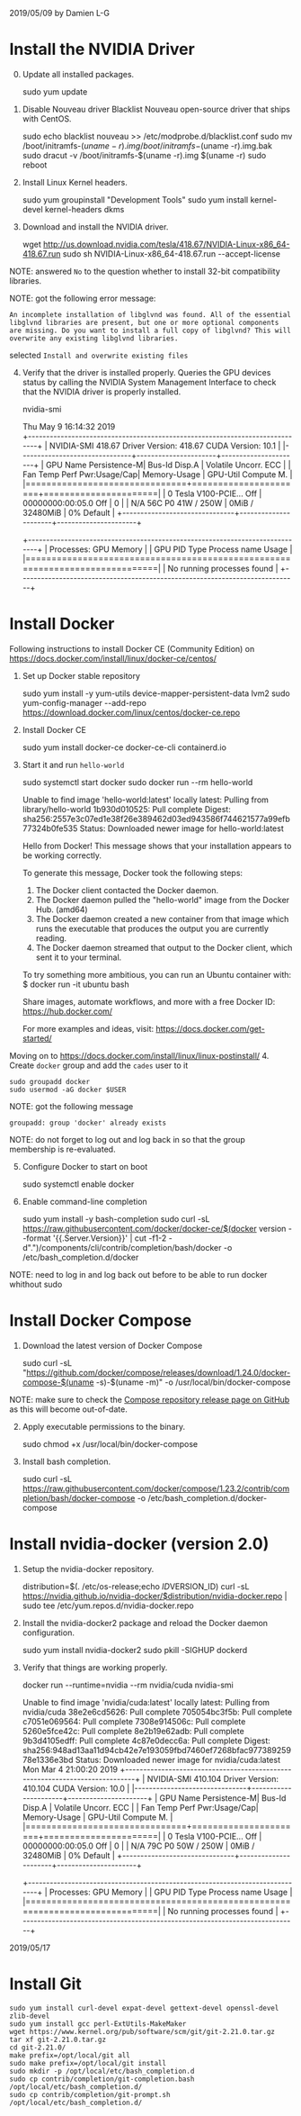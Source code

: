 2019/05/09 by Damien L-G

# Install the NVIDIA Driver

0. Update all installed packages.

    sudo yum update

1. Disable Nouveau driver
Blacklist Nouveau open-source driver that ships with CentOS.

    sudo echo blacklist nouveau >> /etc/modprobe.d/blacklist.conf
    sudo mv /boot/initramfs-$(uname -r).img /boot/initramfs-$(uname -r).img.bak
    sudo dracut -v /boot/initramfs-$(uname -r).img $(uname -r)
    sudo reboot

2. Install Linux Kernel headers.

    sudo yum groupinstall "Development Tools"
    sudo yum install kernel-devel kernel-headers dkms

3. Download and install the NVIDIA driver.

    wget http://us.download.nvidia.com/tesla/418.67/NVIDIA-Linux-x86_64-418.67.run
    sudo sh NVIDIA-Linux-x86_64-418.67.run --accept-license

NOTE: answered `No` to the question whether to install 32-bit compatibility libraries.

NOTE: got the following error message:

    An incomplete installation of libglvnd was found. All of the essential libglvnd libraries are present, but one or more optional components are missing. Do you want to install a full copy of libglvnd? This will overwrite any existing libglvnd libraries.

selected `Install and overwrite existing files`

4. Verify that the driver is installed properly.
Queries the GPU devices status by calling the NVIDIA System Management Interface to check that the NVIDIA driver is properly installed.

    nvidia-smi

    Thu May  9 16:14:32 2019       
    +-----------------------------------------------------------------------------+
    | NVIDIA-SMI 418.67       Driver Version: 418.67       CUDA Version: 10.1     |
    |-------------------------------+----------------------+----------------------+
    | GPU  Name        Persistence-M| Bus-Id        Disp.A | Volatile Uncorr. ECC |
    | Fan  Temp  Perf  Pwr:Usage/Cap|         Memory-Usage | GPU-Util  Compute M. |
    |===============================+======================+======================|
    |   0  Tesla V100-PCIE...  Off  | 00000000:00:05.0 Off |                    0 |
    | N/A   56C    P0    41W / 250W |      0MiB / 32480MiB |      0%      Default |
    +-------------------------------+----------------------+----------------------+
                                                                                   
    +-----------------------------------------------------------------------------+
    | Processes:                                                       GPU Memory |
    |  GPU       PID   Type   Process name                             Usage      |
    |=============================================================================|
    |  No running processes found                                                 |
    +-----------------------------------------------------------------------------+

# Install Docker

Following instructions to install Docker CE (Community Edition) on https://docs.docker.com/install/linux/docker-ce/centos/

1. Set up Docker stable repository

    sudo yum install -y yum-utils device-mapper-persistent-data lvm2
    sudo yum-config-manager --add-repo https://download.docker.com/linux/centos/docker-ce.repo

2. Install Docker CE

    sudo yum install docker-ce docker-ce-cli containerd.io

3. Start it and run `hello-world`

    sudo systemctl start docker
    sudo docker run --rm hello-world

    Unable to find image 'hello-world:latest' locally
    latest: Pulling from library/hello-world
    1b930d010525: Pull complete
    Digest: sha256:2557e3c07ed1e38f26e389462d03ed943586f744621577a99efb77324b0fe535
    Status: Downloaded newer image for hello-world:latest
    
    Hello from Docker!
    This message shows that your installation appears to be working correctly.
    
    To generate this message, Docker took the following steps:
     1. The Docker client contacted the Docker daemon.
     2. The Docker daemon pulled the "hello-world" image from the Docker Hub.
        (amd64)
     3. The Docker daemon created a new container from that image which runs the
        executable that produces the output you are currently reading.
     4. The Docker daemon streamed that output to the Docker client, which sent it
        to your terminal.
    
    To try something more ambitious, you can run an Ubuntu container with:
     $ docker run -it ubuntu bash
    
    Share images, automate workflows, and more with a free Docker ID:
     https://hub.docker.com/
    
    For more examples and ideas, visit:
     https://docs.docker.com/get-started/

Moving on to https://docs.docker.com/install/linux/linux-postinstall/
4. Create `docker` group and add the `cades` user to it

    sudo groupadd docker
    sudo usermod -aG docker $USER

NOTE: got the following message

    groupadd: group 'docker' already exists

NOTE: do not forget to log out and log back in so that the group membership is re-evaluated.

5. Configure Docker to start on boot

    sudo systemctl enable docker

6. Enable command-line completion

    sudo yum install -y bash-completion
    sudo curl -sL https://raw.githubusercontent.com/docker/docker-ce/$(docker version --format '{{.Server.Version}}' | cut -f1-2 -d".")/components/cli/contrib/completion/bash/docker -o /etc/bash_completion.d/docker

NOTE: need to log in and log back out before to be able to run docker whithout sudo

# Install Docker Compose

1. Download the latest version of Docker Compose

    sudo curl -sL "https://github.com/docker/compose/releases/download/1.24.0/docker-compose-$(uname -s)-$(uname -m)" -o /usr/local/bin/docker-compose

NOTE: make sure to check the [Compose repository release page on GitHub](https://github.com/docker/compose/releases) as this will become out-of-date.

2. Apply executable permissions to the binary.

    sudo chmod +x /usr/local/bin/docker-compose

3. Install bash completion.

    sudo curl -sL https://raw.githubusercontent.com/docker/compose/1.23.2/contrib/completion/bash/docker-compose -o /etc/bash_completion.d/docker-compose

# Install nvidia-docker (version 2.0)

1. Setup the nvidia-docker repository.

    distribution=$(. /etc/os-release;echo $ID$VERSION_ID)
    curl -sL https://nvidia.github.io/nvidia-docker/$distribution/nvidia-docker.repo | sudo tee /etc/yum.repos.d/nvidia-docker.repo

2. Install the nvidia-docker2 package and reload the Docker daemon configuration.

    sudo yum install nvidia-docker2
    sudo pkill -SIGHUP dockerd

3. Verify that things are working properly.

    docker run --runtime=nvidia --rm nvidia/cuda nvidia-smi

    Unable to find image 'nvidia/cuda:latest' locally
    latest: Pulling from nvidia/cuda
    38e2e6cd5626: Pull complete
    705054bc3f5b: Pull complete
    c7051e069564: Pull complete
    7308e914506c: Pull complete
    5260e5fce42c: Pull complete
    8e2b19e62adb: Pull complete
    9b3d4105edff: Pull complete
    4c87e0decc6a: Pull complete
    Digest: sha256:948ad13aa11d94cb42e7e193059fbd7460ef7268bfac97738925978e1336e3bd
    Status: Downloaded newer image for nvidia/cuda:latest
    Mon Mar  4 21:00:20 2019
    +-----------------------------------------------------------------------------+
    | NVIDIA-SMI 410.104      Driver Version: 410.104      CUDA Version: 10.0     |
    |-------------------------------+----------------------+----------------------+
    | GPU  Name        Persistence-M| Bus-Id        Disp.A | Volatile Uncorr. ECC |
    | Fan  Temp  Perf  Pwr:Usage/Cap|         Memory-Usage | GPU-Util  Compute M. |
    |===============================+======================+======================|
    |   0  Tesla V100-PCIE...  Off  | 00000000:00:05.0 Off |                    0 |
    | N/A   79C    P0    50W / 250W |      0MiB / 32480MiB |      0%      Default |
    +-------------------------------+----------------------+----------------------+
    
    +-----------------------------------------------------------------------------+
    | Processes:                                                       GPU Memory |
    |  GPU       PID   Type   Process name                             Usage      |
    |=============================================================================|
    |  No running processes found                                                 |
    +-----------------------------------------------------------------------------+

2019/05/17

# Install Git

    sudo yum install curl-devel expat-devel gettext-devel openssl-devel zlib-devel
    sudo yum install gcc perl-ExtUtils-MakeMaker
    wget https://www.kernel.org/pub/software/scm/git/git-2.21.0.tar.gz
    tar xf git-2.21.0.tar.gz
    cd git-2.21.0/
    make prefix=/opt/local/git all
    sudo make prefix=/opt/local/git install
    sudo mkdir -p /opt/local/etc/bash_completion.d 
    sudo cp contrib/completion/git-completion.bash /opt/local/etc/bash_completion.d/
    sudo cp contrib/completion/git-prompt.sh /opt/local/etc/bash_completion.d/
